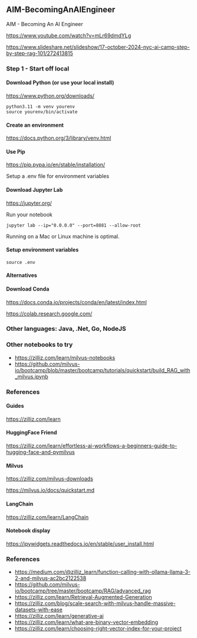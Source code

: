 ## AIM-BecomingAnAIEngineer

AIM - Becoming An AI Engineer

https://www.youtube.com/watch?v=mLr69dmdYLg

https://www.slideshare.net/slideshow/17-october-2024-nyc-ai-camp-step-by-step-rag-101/272413815



### Step 1 - Start off local

#### Download Python (or use your local install)

https://www.python.org/downloads/

````
python3.11 -m venv yourenv
source yourenv/bin/activate
````

#### Create an environment

https://docs.python.org/3/library/venv.html

#### Use Pip

https://pip.pypa.io/en/stable/installation/

Setup a .env file for environment variables

#### Download Jupyter Lab
https://jupyter.org/ 


Run your notebook

````
jupyter lab --ip="0.0.0.0" --port=8881 --allow-root 
````

Running on a Mac or Linux machine is optimal.

#### Setup environment variables

````
source .env
````

#### Alternatives

#### Download Conda

https://docs.conda.io/projects/conda/en/latest/index.html

https://colab.research.google.com/


###  Other languages:   Java, .Net, Go, NodeJS


### Other notebooks to try

* https://zilliz.com/learn/milvus-notebooks
* https://github.com/milvus-io/bootcamp/blob/master/bootcamp/tutorials/quickstart/build_RAG_with_milvus.ipynb


### References

#### Guides

https://zilliz.com/learn

#### HuggingFace Friend

https://zilliz.com/learn/effortless-ai-workflows-a-beginners-guide-to-hugging-face-and-pymilvus 

#### Milvus
https://zilliz.com/milvus-downloads

https://milvus.io/docs/quickstart.md

#### LangChain

https://zilliz.com/learn/LangChain

#### Notebook display

https://ipywidgets.readthedocs.io/en/stable/user_install.html


### References

* https://medium.com/@zilliz_learn/function-calling-with-ollama-llama-3-2-and-milvus-ac2bc2122538
* https://github.com/milvus-io/bootcamp/tree/master/bootcamp/RAG/advanced_rag
* https://zilliz.com/learn/Retrieval-Augmented-Generation 
* https://zilliz.com/blog/scale-search-with-milvus-handle-massive-datasets-with-ease 
* https://zilliz.com/learn/generative-ai 
* https://zilliz.com/learn/what-are-binary-vector-embedding
* https://zilliz.com/learn/choosing-right-vector-index-for-your-project 


